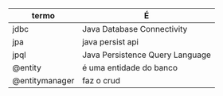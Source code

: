 | termo  | É |
| ------------- | ------------- |
| jdbc  | Java Database Connectivity  |
| jpa  | java persist api  |
| jpql | Java Persistence Query Language |
| @entity |é uma entidade do banco|
| @entitymanager |faz o crud|
